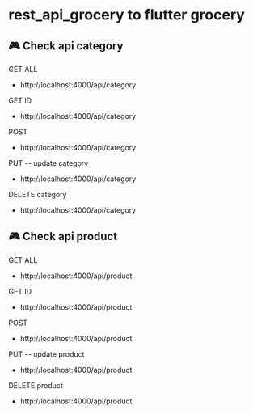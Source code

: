 # rest_api_grocery to flutter grocery

## 🎮 Check api category

 GET  ALL
- http://localhost:4000/api/category

GET ID 
- http://localhost:4000/api/category

POST
- http://localhost:4000/api/category

PUT -- update category
- http://localhost:4000/api/category
 
DELETE   category
- http://localhost:4000/api/category

## 🎮 Check api product
 GET  ALL
- http://localhost:4000/api/product

GET ID 
- http://localhost:4000/api/product

POST
- http://localhost:4000/api/product

PUT -- update product
- http://localhost:4000/api/product
 
DELETE   product
- http://localhost:4000/api/product
 
